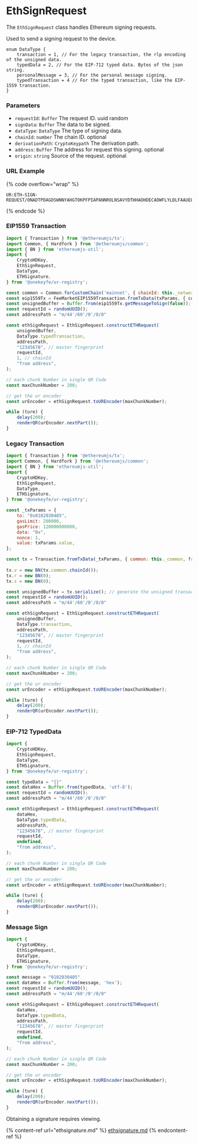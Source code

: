 # EthSignRequest

The `EthSignRequest` class handles Ethereum signing requests.

Used to send a signing request to the device.



```
enum DataType {
    transaction = 1, // For the legacy transaction, the rlp encoding of the unsigned data.
    typedData = 2, // For the EIP-712 typed data. Bytes of the json string.
    personalMessage = 3, // For the personal message signing. 
    typedTransaction = 4 // For the typed transaction, like the EIP-1559 transaction.
}
```

### Parameters

* `requestId`: `Buffer` The request ID.  uuid random
* `signData`: `Buffer` The data to be signed.
* `dataType`: `DataType` The type of signing data.
* `chainId`: `number` The chain ID. optional
* `derivationPath`: `CryptoKeypath` The derivation path.
* `address`: `Buffer` The address for request this signing. optional
* `origin`: `string` Source of the request. optional



### URL Example

{% code overflow="wrap" %}
```
UR:ETH-SIGN-REQUEST/ONADTPDAGDSWNNYAHGTOKPFPIAPANNROLNSAVYDTHHAOHDECAOWFLYLDLFAAUELPATAEGWSOLALPBAVYGUYTHNLFGMAYMWSGBYZOIYHTRDCFBANBFPBNDSPRJPNSDLGLBYIMJELTCNLNWZJLSEAEAELARTAXAAAACSLDAHTAADDYOEADLECSDWYKCSFNYKAEYKAEWKADWKAOCYTIZSYLCNSSDKGOCA
```
{% endcode %}

### **EIP1559 Transaction**

```javascript
import { Transaction } from '@ethereumjs/tx';
import Common, { Hardfork } from '@ethereumjs/common';
import { BN } from 'ethereumjs-util';
import {
    CryptoHDKey,
    EthSignRequest,
    DataType,
    ETHSignature,
} from '@onekeyfe/ur-registry';

const common = Common.forCustomChain('mainnet', { chainId: this._networkId }, Hardfork.London);
const eip1559Tx = FeeMarketEIP1559Transaction.fromTxData(txParams, { common });
const unsignedBuffer = Buffer.from(eip1559Tx.getMessageToSign(false)); // generate the unsigned transaction bytes
const requestId = randomUUID();
const addressPath = "m/44'/60'/0'/0/0"

const ethSignRequest = EthSignRequest.constructETHRequest(
    unsignedBuffer,
    DataType.typedTransaction,
    addressPath,
    "12345678", // master fingerprint
    requestId,
    1, // chainId
    "from address",
);

// each chunk Number in single QR Code
const maxChunkNumber = 200;

// get the ur encoder
const urEncoder = ethSignRequest.toUREncoder(maxChunkNumber);

while (ture) {
    delay(200);
    renderQR(urEncoder.nextPart());
}

```

### **Legacy Transaction**

```javascript
import { Transaction } from '@ethereumjs/tx';
import Common, { Hardfork } from '@ethereumjs/common';
import { BN } from 'ethereumjs-util';
import {
    CryptoHDKey,
    EthSignRequest,
    DataType,
    ETHSignature,
} from '@onekeyfe/ur-registry';

const _txParams = {
    to: "0x0102030405", 
    gasLimit: 200000,
    gasPrice: 120000000000,
    data: "0x",
    nonce: 1,
    value: txParams.value,
};

const tx = Transaction.fromTxData(_txParams, { common: this._common, freeze: false });
        
tx.v = new BN(tx.common.chainId());
tx.r = new BN(0);
tx.s = new BN(0);

const unsignedBuffer = tx.serialize(); // generate the unsigned transaction bytes
const requestId = randomUUID();
const addressPath = "m/44'/60'/0'/0/0"

const ethSignRequest = EthSignRequest.constructETHRequest(
    unsignedBuffer,
    DataType.transaction,
    addressPath,
    "12345678", // master fingerprint
    requestId,
    1, // chainId
    "from address",
);

// each chunk Number in single QR Code
const maxChunkNumber = 200;

// get the ur encoder
const urEncoder = ethSignRequest.toUREncoder(maxChunkNumber);

while (ture) {
    delay(200);
    renderQR(urEncoder.nextPart());
}

```

### **EIP-712 TypedData**

```javascript
import {
    CryptoHDKey,
    EthSignRequest,
    DataType,
    ETHSignature,
} from '@onekeyfe/ur-registry';

const typeData = "{}"
const dataHex = Buffer.from(typedData, 'utf-8');
const requestId = randomUUID();
const addressPath = "m/44'/60'/0'/0/0"

const ethSignRequest = EthSignRequest.constructETHRequest(
    dataHex,
    DataType.typedData,
    addressPath,
    "12345678", // master fingerprint
    requestId,
    undefined,
    "from address",
);

// each chunk Number in single QR Code
const maxChunkNumber = 200;

// get the ur encoder
const urEncoder = ethSignRequest.toUREncoder(maxChunkNumber);

while (ture) {
    delay(200);
    renderQR(urEncoder.nextPart());
}

```

### **Message Sign**

```javascript
import {
    CryptoHDKey,
    EthSignRequest,
    DataType,
    ETHSignature,
} from '@onekeyfe/ur-registry';

const message = "0102030405"
const dataHex = Buffer.from(message, 'hex');
const requestId = randomUUID();
const addressPath = "m/44'/60'/0'/0/0"

const ethSignRequest = EthSignRequest.constructETHRequest(
    dataHex,
    DataType.typedData,
    addressPath,
    "12345678", // master fingerprint
    requestId,
    undefined,
    "from address",
);

// each chunk Number in single QR Code
const maxChunkNumber = 200;

// get the ur encoder
const urEncoder = ethSignRequest.toUREncoder(maxChunkNumber);

while (ture) {
    delay(200);
    renderQR(urEncoder.nextPart());
}

```



Obtaining a signature requires viewing.

{% content-ref url="ethsignature.md" %}
[ethsignature.md](ethsignature.md)
{% endcontent-ref %}
